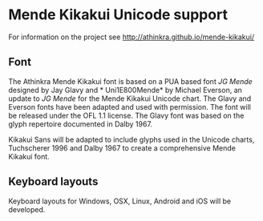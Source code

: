 # Mende Kikakui Unicode support

For information on the project see http://athinkra.github.io/mende-kikakui/

## Font

The Athinkra Mende Kikakui font is based on a PUA based font *JG Mende* designed by Jay Glavy and *
Uni1E800Mende* by Michael Everson, an update to *JG Mende* for the Mende Kikakui Unicode chart. The Glavy and Everson fonts have been adapted and used with permission. The font will be released under the OFL 1.1 license. The Glavy font was based on the glyph repertoire documented in Dalby 1967.

Kikakui Sans will be adapted to include glyphs used in the Unicode charts, Tuchscherer 1996 and Dalby 1967 to create a comprehensive Mende Kikakui font.

## Keyboard layouts

Keyboard layouts for Windows, OSX, Linux, Android and iOS will be developed.
